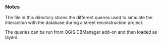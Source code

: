 ### Notes

The file in this directory stores the different queries used to simulate the interaction with the database during a street reconstruction project.

The queries can be run from QGIS DBManager add-on and then loaded as layers.
